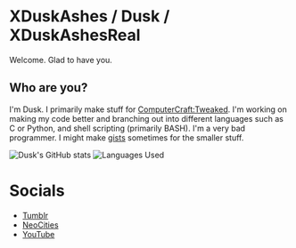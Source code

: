 # XDuskAshes / Dusk / XDuskAshesReal

Welcome. Glad to have you.

## Who are you?
I'm Dusk. I primarily make stuff for [ComputerCraft:Tweaked](https://github.com/cc-tweaked/CC-Tweaked). I'm working on making my code better and branching out into different languages such as C or Python, and shell scripting (primarily BASH). I'm a very bad programmer. I might make [gists](https://gist.github.com/XDuskAshes) sometimes for the smaller stuff.

![Dusk's GitHub stats](https://github-readme-stats.vercel.app/api?username=XDuskAshes&show_icons=true&theme=dark&include_all_commits=true) ![Languages Used](https://github-readme-stats.vercel.app/api/top-langs/?username=XDuskAshes&layout=compact&theme=dark)


# Socials
+ [Tumblr](https://xduskashes.tumblr.com/)
+ [NeoCities](https://xduskashesreal.neocities.org/)
+ [YouTube](https://youtube.com/@xduskashesreal)
